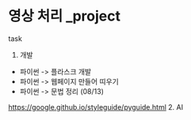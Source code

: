 # 영상 처리 _project
task
1. 개발
  * 파이썬 -> 플라스크 개발 
  * 파이썬 -> 웹페이지 만들어 띠우기
  * 파이썬 -> 문법 정리 (08/13)


  https://google.github.io/styleguide/pyguide.html
2. AI
